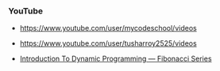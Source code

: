 ### YouTube

- https://www.youtube.com/user/mycodeschool/videos

- https://www.youtube.com/user/tusharroy2525/videos

- [Introduction To Dynamic Programming — Fibonacci Series](http://algorithms.tutorialhorizon.com/introduction-to-dynamic-programming-fibonacci-series/#top-down)